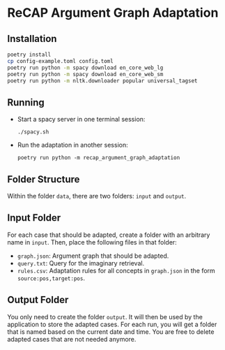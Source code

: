 # ReCAP Argument Graph Adaptation

## Installation

```sh
poetry install
cp config-example.toml config.toml
poetry run python -m spacy download en_core_web_lg
poetry run python -m spacy download en_core_web_sm
poetry run python -m nltk.downloader popular universal_tagset
```

## Running

- Start a spacy server in one terminal session:

  `./spacy.sh`

- Run the adaptation in another session:

  `poetry run python -m recap_argument_graph_adaptation`

## Folder Structure

Within the folder `data`, there are two folders: `input` and `output`.

## Input Folder

For each case that should be adapted, create a folder with an arbitrary name in `input`.
Then, place the following files in that folder:

- `graph.json`: Argument graph that should be adapted.
- `query.txt`: Query for the imaginary retrieval.
- `rules.csv`: Adaptation rules for all concepts in `graph.json` in the form `source:pos,target:pos`.

## Output Folder

You only need to create the folder `output`.
It will then be used by the application to store the adapted cases.
For each run, you will get a folder that is named based on the current date and time.
You are free to delete adapted cases that are not needed anymore.
